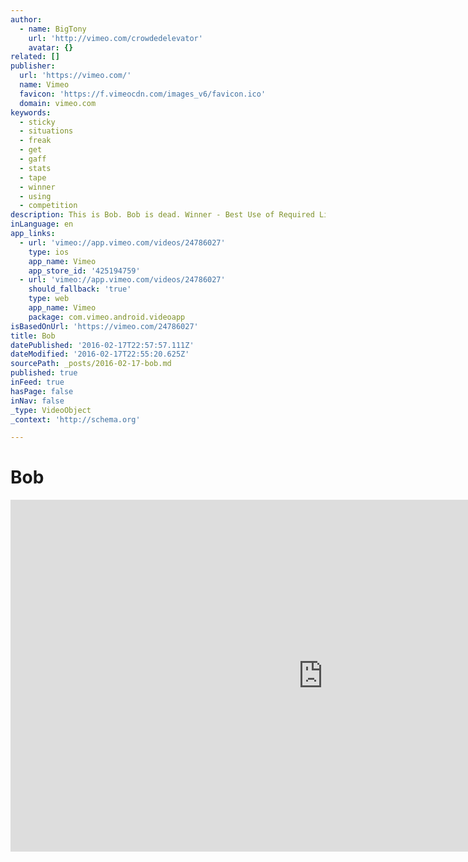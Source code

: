 ```yaml
---
author:
  - name: BigTony
    url: 'http://vimeo.com/crowdedelevator'
    avatar: {}
related: []
publisher:
  url: 'https://vimeo.com/'
  name: Vimeo
  favicon: 'https://f.vimeocdn.com/images_v6/favicon.ico'
  domain: vimeo.com
keywords:
  - sticky
  - situations
  - freak
  - get
  - gaff
  - stats
  - tape
  - winner
  - using
  - competition
description: This is Bob. Bob is dead. Winner - Best Use of Required Line - 48 Hour Film Competition DC 2011
inLanguage: en
app_links:
  - url: 'vimeo://app.vimeo.com/videos/24786027'
    type: ios
    app_name: Vimeo
    app_store_id: '425194759'
  - url: 'vimeo://app.vimeo.com/videos/24786027'
    should_fallback: 'true'
    type: web
    app_name: Vimeo
    package: com.vimeo.android.videoapp
isBasedOnUrl: 'https://vimeo.com/24786027'
title: Bob
datePublished: '2016-02-17T22:57:57.111Z'
dateModified: '2016-02-17T22:55:20.625Z'
sourcePath: _posts/2016-02-17-bob.md
published: true
inFeed: true
hasPage: false
inNav: false
_type: VideoObject
_context: 'http://schema.org'

---
```

# Bob

<iframe src="https://cdn.embedly.com/widgets/media.html?src=https%3A%2F%2Fplayer.vimeo.com%2Fvideo%2F24786027&amp;url=https%3A%2F%2Fvimeo.com%2F24786027&amp;image=http%3A%2F%2Fi.vimeocdn.com%2Fvideo%2F162719413_1280.jpg&amp;key=b7d04c9b404c499eba89ee7072e1c4f7&amp;type=text%2Fhtml&amp;schema=vimeo" width="1000" height="563" scrolling="no" frameborder="0" allowfullscreen="allowfullscreen" style=""></iframe>